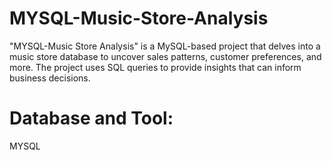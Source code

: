 # MYSQL-Music-Store-Analysis
 "MYSQL-Music Store Analysis" is a MySQL-based project that delves into a music store database to uncover sales patterns, customer preferences, and more. The project uses SQL queries to provide insights that can inform business decisions.

 # Database and Tool:
 MYSQL
